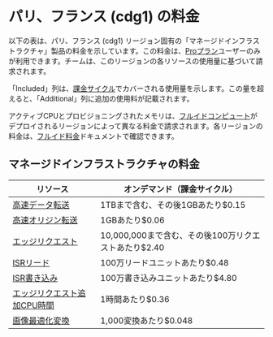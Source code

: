 # パリ、フランス (cdg1) の料金

以下の表は、パリ、フランス (cdg1) リージョン固有の「マネージドインフラストラクチャ」製品の料金を示しています。この料金は、[Proプラン](/docs/plans/pro)ユーザーのみが利用できます。チームは、このリージョンの各リソースの使用量に基づいて請求されます。

「Included」列は、[課金サイクル](/docs/pricing/understanding-my-invoice#understanding-your-invoice)でカバーされる使用量を示します。この量を超えると、「Additional」列に追加の使用料が記載されます。

アクティブCPUとプロビジョニングされたメモリは、[フルイドコンピュート](/docs/fluid-compute)がデプロイされるリージョンによって異なる料金で請求されます。各リージョンの料金は、[フルイド料金](/docs/functions/usage-and-pricing)ドキュメントで確認できます。

## マネージドインフラストラクチャの料金

| リソース | オンデマンド（課金サイクル） |
|----------|------------------------------|
| [高速データ転送](/docs/pricing/regional-pricing) | 1TBまで含む、その後1GBあたり$0.15 |
| [高速オリジン転送](/docs/pricing/regional-pricing) | 1GBあたり$0.06 |
| [エッジリクエスト](/docs/pricing/regional-pricing) | 10,000,000まで含む、その後100万リクエストあたり$2.40 |
| [ISRリード](/docs/data-cache) | 100万リードユニットあたり$0.48 |
| [ISR書き込み](/docs/data-cache) | 100万書き込みユニットあたり$4.80 |
| [エッジリクエスト追加CPU時間](/docs/pricing/regional-pricing) | 1時間あたり$0.36 |
| [画像最適化変換](/docs/image-optimization) | 1,000変換あたり$0.048 |
